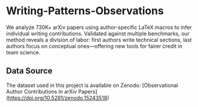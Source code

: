 # Writing-Patterns-Observations
We analyze 730K+ arXiv papers using author-specific LaTeX macros to infer individual writing contributions. Validated against multiple benchmarks, our method reveals a division of labor: first authors write technical sections, last authors focus on conceptual ones—offering new tools for fairer credit in team science.

## Data Source
The dataset used in this project is available on Zenodo: [Observational Author Contributions in arXiv Papers] (https://doi.org/10.5281/zenodo.15243518)
